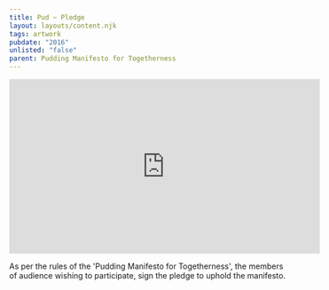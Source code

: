 ```yaml
---
title: Pud ~ Pledge
layout: layouts/content.njk
tags: artwork
pubdate: "2016"
unlisted: "false"
parent: Pudding Manifesto for Togetherness
---
```

<iframe width="560" height="315"
src="https://www.youtube.com/embed/K4mmZU1ByGs" frameborder="0"
allow="accelerometer; autoplay; encrypted-media; gyroscope;
picture-in-picture" allowfullscreen></iframe>

As per the rules of the 'Pudding Manifesto for Togetherness', the members of
audience wishing to participate, sign the pledge to uphold the manifesto.

